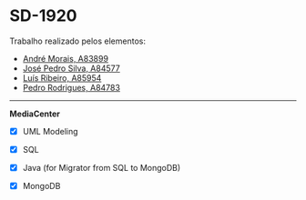 # SD-1920

Trabalho realizado pelos elementos:

- [André Morais, A83899](https://github.com/Demorales1998)
- [José Pedro Silva, A84577](https://github.com/PedroSilva9)
- [Luís Ribeiro, A85954](https://github.com/luis1ribeiro)
- [Pedro Rodrigues, A84783](https://github.com/pedrordgs)

---

__MediaCenter__

- [x] UML Modeling

- [x] SQL

- [x] Java (for Migrator from SQL to MongoDB)

- [x] MongoDB
